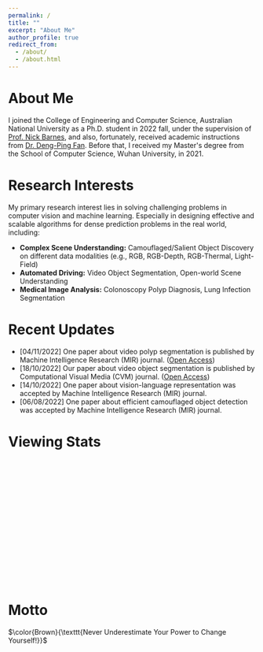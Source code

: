 ```yaml
---
permalink: /
title: ""
excerpt: "About Me"
author_profile: true
redirect_from: 
  - /about/
  - /about.html
---
```



About Me
======
I joined the College of Engineering and Computer Science, Australian National University as a Ph.D. student in 2022 fall, under the supervision of [Prof. Nick Barnes](https://scholar.google.com/citations?user=yMXs1WcAAAAJ&hl=en), and also, fortunately, received academic instructions from [Dr. Deng-Ping Fan](https://dengpingfan.github.io/). Before that, I received my Master's degree from the School of Computer Science, Wuhan University, in 2021.

<!-- <p> 
  <a href="mailto:gepengai.ji@gmail.com"> <img src="https://img.shields.io/badge/gmail-%23D14836.svg?&style=plastic&logo=gmail&logoColor=white" height="20px" alt="Email"> </a>
  <a href="https://github.com/GewelsJI?tab=followers"> <img src="https://img.shields.io/github/followers/GewelsJI?label=Followers&style=plastic" height="20px" alt="github follow" /> </a>
  <a href="https://github.com/GewelsJI?tab=followers"> <img src="https://img.shields.io/github/stars/GewelsJI?label=Stars&style=plastic" height="20px" alt="github follow" /> </a>
  <a href="center"><img src="https://komarev.com/ghpvc/?username=GewelsJI" alt="GewelsJI" height="20px"> </a>
  <a href="center"><img src="https://hits.seeyoufarm.com/api/count/incr/badge.svg?url=https%3A%2F%2Fgithub.com%2F{GewelsJI}1212%2Fhit-counter" height="20px"> </a>
<p> 

<p> 
  <a href="center"><img src="https://img.shields.io/badge/tmux-1BB91F?style=for-the-badge&logo=tmux&logoColor=white" height="10px"> </a>
  <a href="center"><img src="https://img.shields.io/badge/GIT-E44C30?style=for-the-badge&logo=git&logoColor=white" height="10px"> </a>
  <a href="center"><img src="https://img.shields.io/badge/Numpy-777BB4?style=for-the-badge&logo=numpy&logoColor=white" height="10px"> </a>
  <a href="center"><img src="https://img.shields.io/badge/Linux-FCC624?style=for-the-badge&logo=linux&logoColor=black" height="10px"> </a>
  <a href="center"><img src="https://img.shields.io/badge/Python-FFD43B?style=for-the-badge&logo=python&logoColor=blue" height="10px"> </a>
  <a href="center"><img src="https://img.shields.io/badge/PyTorch-EE4C2C?style=for-the-badge&logo=pytorch&logoColor=white" height="10px"> </a>
  <a href="center"><img src="https://img.shields.io/badge/Keras-FF0000?style=for-the-badge&logo=keras&logoColor=white" height="10px"> </a>
</p>  -->


Research Interests
======
My primary research interest lies in solving challenging problems in computer vision and machine learning. Especially in designing effective and scalable algorithms for dense prediction problems in the real world, including:
- **Complex Scene Understanding:** Camouflaged/Salient Object Discovery on different data modalities (e.g., RGB, RGB-Depth, RGB-Thermal, Light-Field)
- **Automated Driving:** Video Object Segmentation, Open-world Scene Understanding
- **Medical Image Analysis:** Colonoscopy Polyp Diagnosis, Lung Infection Segmentation


Recent Updates
======

- [04/11/2022] One paper about video polyp segmentation is published by Machine Intelligence Research (MIR) journal. ([Open Access](https://link.springer.com/article/10.1007/s11633-022-1371-y))
- [18/10/2022] Our paper about video object segmentation is published by Computational Visual Media (CVM) journal. ([Open Access](https://link.springer.com/article/10.1007/s41095-021-0262-4))
- [14/10/2022] One paper about vision-language representation was accepted by Machine Intelligence Research (MIR) journal.
- [06/08/2022] One paper about efficient camouflaged object detection was accepted by Machine Intelligence Research (MIR) journal.


Viewing Stats
======

<div style='width:350px;height:250px;margin:0 auto'>
    <script type="text/javascript" id="clustrmaps" src="//clustrmaps.com/map_v2.js?d=4HIu0QzaVjxZ6lANkwG5E12bXki5oB6rfb-tI4vEPyQ&cl=ffffff&w=a"></script>
</div>

Motto
======

$\color{Brown}{\texttt{Never Underestimate Your Power to Change Yourself!}}$
